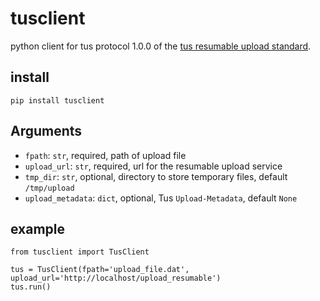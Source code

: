 # tusclient

python client for tus protocol 1.0.0 of the [tus resumable upload standard][tus.io].

[tus.io]: http://tus.io/


## install

    pip install tusclient

## Arguments

* `fpath`: `str`, required, path of upload file
* `upload_url`: `str`, required, url for the resumable upload service
* `tmp_dir`: `str`, optional, directory to store temporary files, default `/tmp/upload`
* `upload_metadata`: `dict`, optional, Tus `Upload-Metadata`, default `None`


## example

    from tusclient import TusClient
    
    tus = TusClient(fpath='upload_file.dat', upload_url='http://localhost/upload_resumable')
    tus.run()
